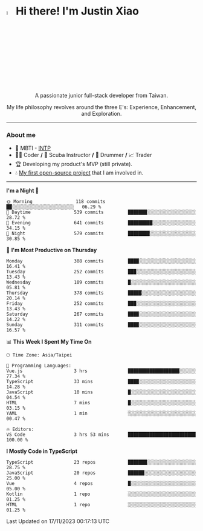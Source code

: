 # <img src="https://media.giphy.com/media/hvRJCLFzcasrR4ia7z/giphy.gif" width="5%">Hi there! I'm Justin Xiao
<p align="center">A passionate junior full-stack developer from Taiwan.  </p>
<p align="center">My life philosophy revolves around the three E's: Experience, Enhancement, and Exploration.</p>

---
### About me
- 👀 MBTI - [INTP](https://www.16personalities.com/intp-personality)
- 👨‍💻 Coder **/** 🤿 Scuba Instructor **/** 🥁 Drummer **/** 📈 Trader
- 🏆 Developing my product's MVP (still private).
- 💧 [My first open-source project](https://github.com/Game-as-a-Service/Game-Lobby-Web) that I am involved in.

---
<!--START_SECTION:waka-->
**I'm a Night 🦉** 

```text
🌞 Morning                118 commits         ██░░░░░░░░░░░░░░░░░░░░░░░   06.29 % 
🌆 Daytime                539 commits         ███████░░░░░░░░░░░░░░░░░░   28.72 % 
🌃 Evening                641 commits         █████████░░░░░░░░░░░░░░░░   34.15 % 
🌙 Night                  579 commits         ████████░░░░░░░░░░░░░░░░░   30.85 % 
```
📅 **I'm Most Productive on Thursday** 

```text
Monday                   308 commits         ████░░░░░░░░░░░░░░░░░░░░░   16.41 % 
Tuesday                  252 commits         ███░░░░░░░░░░░░░░░░░░░░░░   13.43 % 
Wednesday                109 commits         █░░░░░░░░░░░░░░░░░░░░░░░░   05.81 % 
Thursday                 378 commits         █████░░░░░░░░░░░░░░░░░░░░   20.14 % 
Friday                   252 commits         ███░░░░░░░░░░░░░░░░░░░░░░   13.43 % 
Saturday                 267 commits         ████░░░░░░░░░░░░░░░░░░░░░   14.22 % 
Sunday                   311 commits         ████░░░░░░░░░░░░░░░░░░░░░   16.57 % 
```


📊 **This Week I Spent My Time On** 

```text
🕑︎ Time Zone: Asia/Taipei

💬 Programming Languages: 
Vue.js                   3 hrs               ███████████████████░░░░░░   77.34 % 
TypeScript               33 mins             ████░░░░░░░░░░░░░░░░░░░░░   14.28 % 
JavaScript               10 mins             █░░░░░░░░░░░░░░░░░░░░░░░░   04.54 % 
HTML                     7 mins              █░░░░░░░░░░░░░░░░░░░░░░░░   03.15 % 
YAML                     1 min               ░░░░░░░░░░░░░░░░░░░░░░░░░   00.47 % 

🔥 Editors: 
VS Code                  3 hrs 53 mins       █████████████████████████   100.00 % 
```

**I Mostly Code in TypeScript** 

```text
TypeScript               23 repos            ███████░░░░░░░░░░░░░░░░░░   28.75 % 
JavaScript               20 repos            ██████░░░░░░░░░░░░░░░░░░░   25.00 % 
Vue                      4 repos             █░░░░░░░░░░░░░░░░░░░░░░░░   05.00 % 
Kotlin                   1 repo              ░░░░░░░░░░░░░░░░░░░░░░░░░   01.25 % 
HTML                     1 repo              ░░░░░░░░░░░░░░░░░░░░░░░░░   01.25 % 
```




 Last Updated on 17/11/2023 00:17:13 UTC
<!--END_SECTION:waka-->
